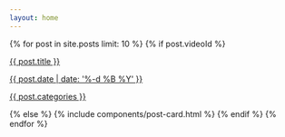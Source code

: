 ```yaml
---
layout: home
---
```

<div class="no-select post-card-container" data-nosippet>
    {% for post in site.posts limit: 10 %}
        {% if post.videoId %}
            <a class="post-card" href="{{ post.url }}">
                <div class="post-card-item">
                    <p>{{ post.title }}</p>
                    <p class="generic-date">{{ post.date | date: '%-d %B %Y' }}</p>
                    <p class="generic-categories">{{ post.categories }}</p>
                </div>
                <div class="post-card-item">
                    <div class="post-card-img" style="background-image: url({{ site.yt_img_url_base }}{{ post.videoId }}/0.jpg)"></div>
                </div>
            </a>
        {% else %}
            {% include components/post-card.html %}
        {% endif %}
    {% endfor %}
</div>